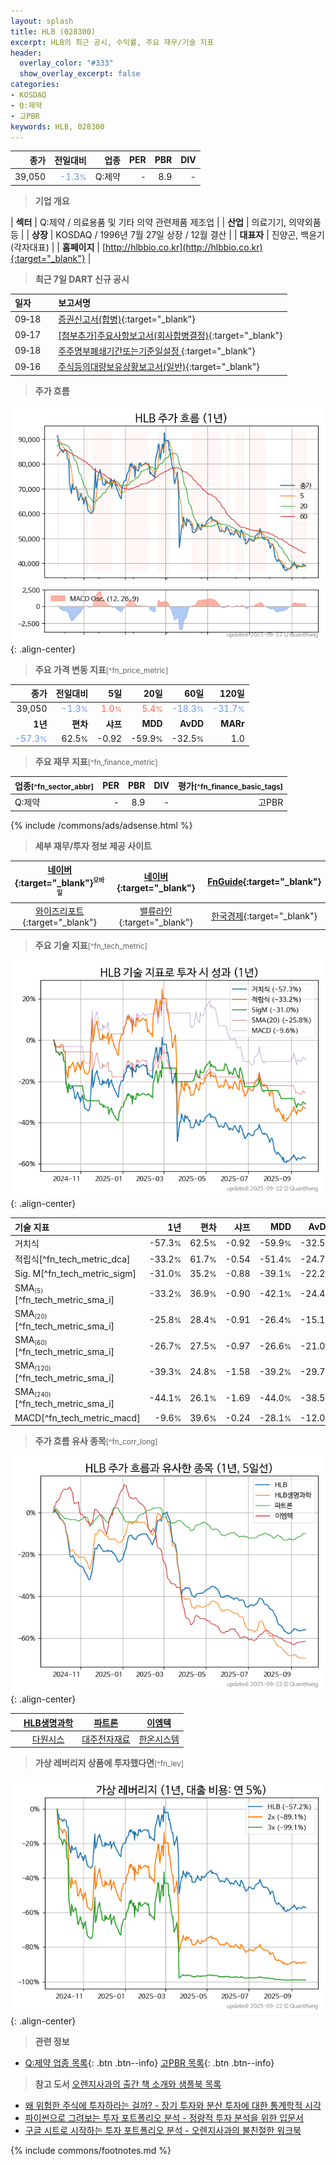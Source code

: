 ```yaml
---
layout: splash
title: HLB (028300)
excerpt: HLB의 최근 공시, 수익률, 주요 재무/기술 지표
header:
  overlay_color: "#333"
  show_overlay_excerpt: false
categories:
- KOSDAQ
- Q:제약
- 고PBR
keywords: HLB, 028300
---
```


| **종가** | **전일대비** | **업종** | **PER** | **PBR** | **DIV** |
| -------: | -----------: | -------: | ------: | ------: | ------: |
| 39,050 | <span style="color: cornflowerblue">-1.3<small>%</small></span> | Q:제약 | - | 8.9 | - |

<!-- more -->


> **기업 개요**<a id="company"></a>

| <span style="white-space:nowrap;">**섹터**</span> | Q:제약 / 의료용품 및 기타 의약 관련제품 제조업 |
| <span style="white-space:nowrap;">**산업**</span> | 의료기기, 의약외품 등 |
| <span style="white-space:nowrap;">**상장**</span> | KOSDAQ / 1996년 7월 27일 상장 / 12월 결산 |
| <span style="white-space:nowrap;">**대표자**</span> | 진양곤, 백윤기 (각자대표) |
| <span style="white-space:nowrap;">**홈페이지**</span> | [http://hlbbio.co.kr](http://hlbbio.co.kr){:target="_blank"} |


> **최근 7일 DART 신규 공시**<a id="dart"></a>

| **일자** |      | **보고서명** |
| :------- | :--- | :----------- |
| 09&#x2011;18 | | [증권신고서(합병)](https://dart.fss.or.kr/dsaf001/main.do?rcpNo=20250918000336){:target="_blank"} |
| 09&#x2011;17 | | [[첨부추가]주요사항보고서(회사합병결정)](https://dart.fss.or.kr/dsaf001/main.do?rcpNo=20250917000332){:target="_blank"} |
| 09&#x2011;18 | | [주주명부폐쇄기간또는기준일설정              ](https://dart.fss.or.kr/dsaf001/main.do?rcpNo=20250918900216){:target="_blank"} |
| 09&#x2011;16 | | [주식등의대량보유상황보고서(일반)](https://dart.fss.or.kr/dsaf001/main.do?rcpNo=20250916000247){:target="_blank"} |


> **주가 흐름**<a id="price"></a>

![028300](/stock/images/028300.png){: .align-center}


> **주요 가격 변동 지표**<small>[^fn_price_metric]</small>

| **종가** | **전일대비** | **5일** | **20일** | **60일** | **120일** |
| -------: | -----------: | ------: | -------: | -------: | --------: |
| 39,050 | <span style="color: cornflowerblue">-1.3<small>%</small></span> | <span style="color: tomato">1.0<small>%</small></span> | <span style="color: tomato">5.4<small>%</small></span> | <span style="color: cornflowerblue">-18.3<small>%</small></span> | <span style="color: cornflowerblue">-31.7<small>%</small></span> |
| **1년** | **편차** | **샤프** | **MDD** | **AvDD** | **MARr** |
| <span style="color: cornflowerblue">-57.3<small>%</small></span> | 62.5<small>%</small> | -0.92 | -59.9<small>%</small> | -32.5<small>%</small> | 1.0 |


> **주요 재무 지표**<small>[^fn_finance_metric]</small>

| **업종**<small>[^fn_sector_abbr]</small> | **PER** | **PBR** | **DIV** | **평가**<small>[^fn_finance_basic_tags]</small> |
| :--------------------------------------- | ------: | ------: | ------: | ----------------------------------------------: |
| Q:제약 | - | 8.9 | - | 고PBR |



{% include /commons/ads/adsense.html %}

> **세부 재무/투자 정보 제공 사이트**

| [네이버](https://m.stock.naver.com/domestic/stock/028300/finance/summary){:target="_blank"}<sup><small>모바일</small></sup> | [네이버](https://finance.naver.com/item/coinfo.naver?code=028300){:target="_blank"} | [FnGuide](https://comp.fnguide.com/SVO2/ASP/SVD_Invest.asp?gicode=A028300&MenuYn=Y){:target="_blank"} |
| :---: | :---: | :---: |
| [와이즈리포트](https://comp.wisereport.co.kr/company/c1040001.aspx?cmp_cd=028300){:target="_blank"} | [밸류라인](https://www.valueline.co.kr/finance/summary/028300){:target="_blank"} | [한국경제](https://markets.hankyung.com/stock/028300/financial-summary){:target="_blank"} |


> **주요 기술 지표**<small>[^fn_tech_metric]</small>


![028300](/stock/images/028300_tech.png){: .align-center}

| **기술 지표** | **1년** | **편차** | **샤프** | **MDD** | **AvDD** |
| :------------ | ------: | -----------: | -------: | ------: | -------: |
| 거치식 | -57.3<small>%</small> | 62.5<small>%</small> | -0.92 | -59.9<small>%</small> | -32.5<small>%</small> |
| 적립식[^fn_tech_metric_dca] | -33.2<small>%</small> | 61.7<small>%</small> | -0.54 | -51.4<small>%</small> | -24.7<small>%</small> |
| Sig. M[^fn_tech_metric_sigm] | -31.0<small>%</small> | 35.2<small>%</small> | -0.88 | -39.1<small>%</small> | -22.2<small>%</small> |
| SMA<small><sub>(5)</sub></small>[^fn_tech_metric_sma_i] | -33.2<small>%</small> | 36.9<small>%</small> | -0.90 | -42.1<small>%</small> | -24.4<small>%</small> |
| SMA<small><sub>(20)</sub></small>[^fn_tech_metric_sma_i] | -25.8<small>%</small> | 28.4<small>%</small> | -0.91 | -26.4<small>%</small> | -15.1<small>%</small> |
| SMA<small><sub>(60)</sub></small>[^fn_tech_metric_sma_i] | -26.7<small>%</small> | 27.5<small>%</small> | -0.97 | -26.6<small>%</small> | -21.0<small>%</small> |
| SMA<small><sub>(120)</sub></small>[^fn_tech_metric_sma_i] | -39.3<small>%</small> | 24.8<small>%</small> | -1.58 | -39.2<small>%</small> | -29.7<small>%</small> |
| SMA<small><sub>(240)</sub></small>[^fn_tech_metric_sma_i] | -44.1<small>%</small> | 26.1<small>%</small> | -1.69 | -44.0<small>%</small> | -38.5<small>%</small> |
| MACD[^fn_tech_metric_macd] | -9.6<small>%</small> | 39.6<small>%</small> | -0.24 | -28.1<small>%</small> | -12.0<small>%</small> |


> **주가 흐름 유사 종목**<a id="corr"></a><small>[^fn_corr_long]</small>

![028300](/stock/images/028300_corr.png){: .align-center}

|       | [HLB생명과학](/067630/) | [파트론](/091700/) | [이엠텍](/091120/) |
| :---: | :------------------------------------: | :------------------------------------: | :------------------------------------: |
|       | [다원시스](/068240/) | [대주전자재료](/078600/) | [한온시스템](/018880/) |


> **가상 레버리지 상품에 투자했다면**<a id="2x"></a><small>[^fn_lev]</small>

![028300](/stock/images/028300_2x.png){: .align-center}


> **관련 정보**

- [Q:제약 업종 목록](/stats/sector/kosdaq_업종_제약_종목/){: .btn .btn--info} [고PBR 목록](/fn/fn_high_pbr/){: .btn .btn--info}

> **참고 도서** [오렌지사과의 출간 책 소개와 샘플북 목록](https://kongdori.tistory.com/691)

- [왜 위험한 주식에 투자하라는 걸까? - 장기 투자와 분산 투자에 대한 통계학적 시각](https://kongdori.tistory.com/421)
- [파이썬으로 그려보는 투자 포트폴리오 분석  - 정량적 투자 분석을 위한 입문서](https://kongdori.tistory.com/643)
- [구글 시트로 시작하는 투자 포트폴리오 분석 - 오렌지사과의 불친절한 워크북](https://kongdori.tistory.com/449)


{% include commons/footnotes.md %}